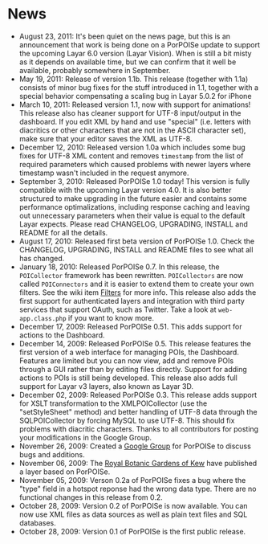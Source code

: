 # News #
  * August 23, 2011: It's been quiet on the news page, but this is an announcement that work is being done on a PorPOISe update to support the upcoming Layar 6.0 version (Layar Vision). When is still a bit misty as it depends on available time, but we can confirm that it well be available, probably somewhere in September.
  * May 19, 2011: Release of version 1.1b. This release (together with 1.1a) consists of minor bug fixes for the stuff introduced in 1.1, together with a special behavior compensating a scaling bug in Layar 5.0.2 for iPhone
  * March 10, 2011: Released version 1.1, now with support for animations! This release also has cleaner support for UTF-8 input/output in the dashboard. If you edit XML by hand and use "special" (i.e. letters with diacritics or other characters that are not in the ASCII character set), make sure that your editor saves the XML as UTF-8.
  * December 12, 2010: Released version 1.0a which includes some bug fixes for UTF-8 XML content and removes `timestamp` from the list of required parameters which caused problems with newer layers where timestamp wasn't included in the request anymore.
  * September 3, 2010: Released PorPOISe 1.0 today! This version is fully compatible with the upcoming Layar version 4.0. It is also better structured to make upgrading in the future easier and contains some performance optimalizations, including response caching and leaving out unnecessary parameters when their value is equal to the default Layar expects. Please read CHANGELOG, UPGRADING, INSTALL and README for all the details.
  * August 17, 2010: Released first beta version of PorPOISe 1.0. Check the CHANGELOG, UPGRADING, INSTALL and README files to see what all has changed.
  * January 18, 2010: Released PorPOISe 0.7. In this release, the `POICollector` framework has been rewritten. `POICollectors` are now called `POIConnectors` and it is easier to extend them to create your own filters. See the wiki item [Filters](Filters.md) for more info. This release also adds the first support for authenticated layers and integration with third party services that support OAuth, such as Twitter. Take a look at `web-app.class.php` if you want to know more.
  * December 17, 2009: Released PorPOISe 0.51. This adds support for actions to the Dashboard.
  * December 14, 2009: Released PorPOISe 0.5. This release features the first version of a web interface for managing POIs, the Dashboard. Features are limited but you can now view, add and remove POIs through a GUI rather than by editing files directly. Support for adding actions to POIs is still being developed. This release also adds full support for Layar v3 layers, also known as Layar 3D.
  * December 02, 2009: Released PorPOISe 0.3. This release adds support for XSLT transformation to the XMLPOICollector (use the "setStyleSheet" method) and better handling of UTF-8 data through the SQLPOICollector by forcing MySQL to use UTF-8. This should fix problems with diacritic characters. Thanks to all contributors for posting your modifications in the Google Group.
  * November 26, 2009: Created a [Google Group](http://groups.google.com/group/porpoise) for PorPOISe to discuss bugs and additions.
  * November 06, 2009: The [Royal Botanic Gardens of Kew](http://www.kew.org/) have published a layer based on PorPOISe.
  * November 05, 2009: Verson 0.2a of PorPOISe fixes a bug where the "type" field in a hotspot reponse had the wrong data type. There are no functional changes in this release from 0.2.
  * October 28, 2009: Version 0.2 of PorPOISe is now available. You can now use XML files as data sources as well as plain text files and SQL databases.
  * October 28, 2009: Version 0.1 of PorPOISe is the first public release.